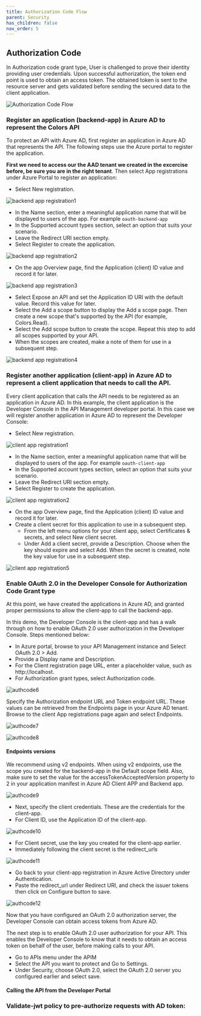 ```yaml
---
title: Authorization Code Flow
parent: Security
has_children: false
nav_order: 5
---
```


## Authorization Code

In Authorization code grant type, User is challenged to prove their identity providing user credentials. Upon successful authorization, the token end point is used to obtain an access token. The obtained token is sent to the resource server and gets validated before sending the secured data to the client application.

![Authorization Code Flow](../../assets/images/convergence-scenarios-native.svg)


### Register an application (backend-app) in Azure AD to represent the Colors API​

To protect an API with Azure AD, first register an application in Azure AD that represents the API. The following steps use the Azure portal to register the application.


**First we need to access our the AAD tenant we created in the excercise before, be sure you are in the right tenant**. Then select App registrations under Azure Portal to register an application:

- Select New registration.

![backend app registration1](../../assets/images/authflow1.png)

- In the Name section, enter a meaningful application name that will be displayed to users of the app. For example `oauth-backend-app`
- In the Supported account types section, select an option that suits your scenario.
- Leave the Redirect URI section empty.
- Select Register to create the application.

![backend app registration2](../../assets/images/authflow2.png)

- On the app Overview page, find the Application (client) ID value and record it for later.

![backend app registration3](../../assets/images/authflow3.png)

- Select Expose an API and set the Application ID URI with the default value. Record this value for later.
- Select the Add a scope button to display the Add a scope page. Then create a new scope that's supported by the API (for example, Colors.Read).
- Select the Add scope button to create the scope. Repeat this step to add all scopes supported by your API.
- When the scopes are created, make a note of them for use in a subsequent step.

![backend app registration4](../../assets/images/authflow4.png)

### Register another application (client-app) in Azure AD to represent a client application that needs to call the API.​

Every client application that calls the API needs to be registered as an application in Azure AD. In this example, the client application is the Developer Console in the API Management developer portal. In this case we will register another application in Azure AD to represent the Developer Console:

- Select New registration.

![client app registration1](../../assets/images/authflow1.png)

- In the Name section, enter a meaningful application name that will be displayed to users of the app.  For example `oauth-client-app`
- In the Supported account types section, select an option that suits your scenario.
- Leave the Redirect URI section empty.
- Select Register to create the application.

![client app registration2](../../assets/images/authflow2.png)

- On the app Overview page, find the Application (client) ID value and record it for later.
- Create a client secret for this application to use in a subsequent step.
    - From the left menu options for your client app, select Certificates & secrets, and select New client secret.
    - Under Add a client secret, provide a Description. Choose when the key should expire and select Add. When the secret is created, note the key value for use in a subsequent step.

![client app registration5](../../assets/images/authflow5.png)



### Enable OAuth 2.0 in the Developer Console for Authorization Code Grant type

At this point, we have created the applications in Azure AD, and granted proper permissions to allow the client-app to call the backend-app.


In this demo, the Developer Console is the client-app and has a walk through on how to enable OAuth 2.0 user authorization in the Developer Console.
Steps mentioned below:

- In Azure portal, browse to your API Management instance and Select OAuth 2.0 > Add.
- Provide a Display name and Description.
- For the Client registration page URL, enter a placeholder value, such as http://localhost.
- For Authorization grant types, select Authorization code.


![authcode6](../../assets/images/authflow6.png)

Specify the Authorization endpoint URL and Token endpoint URL. These values can be retrieved from the Endpoints page in your Azure AD tenant. Browse to the client App registrations page again and select Endpoints.

![authcode7](../../assets/images/authflow7.png)

![authcode8](../../assets/images/authflow8.png)

#### Endpoints versions

We recommend using v2 endpoints. When using v2 endpoints, use the scope you created for the backend-app in the Default scope field. Also, make sure to set the value for the accessTokenAcceptedVersion property to 2 in your application manifest in Azure AD Client APP and Backend app.

![authcode9](../../assets/images/authflow9.png)

- Next, specify the client credentials. These are the credentials for the client-app.
- For Client ID, use the Application ID of the client-app.

![authcode10](../../assets/images/authflow10.png)

- For Client secret, use the key you created for the client-app earlier.
- Immediately following the client secret is the redirect_urls

![authcode11](../../assets/images/authflow11.png)

- Go back to your client-app registration in Azure Active Directory under Authentication.
- Paste the redirect_url under Redirect URI, and  check the issuer tokens then click on Configure button to save.

![authcode12](../../assets/images/authflow12.png)

Now that you have configured an OAuth 2.0 authorization server, the Developer Console can obtain access tokens from Azure AD.

The next step is to enable OAuth 2.0 user authorization for your API. This enables the Developer Console to know that it needs to obtain an access token on behalf of the user, before making calls to your API.

- Go to APIs menu under the APIM
- Select the API you want to protect and Go to Settings.
- Under Security, choose OAuth 2.0, select the OAuth 2.0 server you configured earlier and select save.

#### Calling the API from the Developer Portal


### Validate-jwt policy to pre-authorize requests with AD token:
